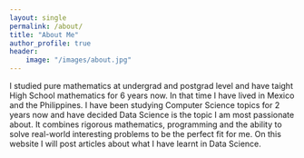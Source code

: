 ```yaml
---
layout: single
permalink: /about/
title: "About Me"
author_profile: true
header: 
	image: "/images/about.jpg"
---
```


I studied pure mathematics at undergrad and postgrad level and have taight High School mathematics for 6 years now. In that time I have lived in Mexico and the Philippines. I have been studying Computer Science topics for 2 years now and have decided Data Science is the topic I am most passionate about. It combines rigorous mathematics, programming and the ability to solve real-world interesting problems to be the perfect fit for me. On this website I will post articles about what I have learnt in Data Science.